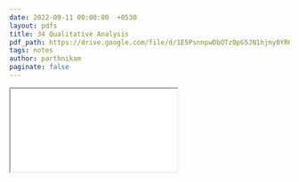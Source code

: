 ```yaml
---
date: 2022-09-11 00:00:00  +0530
layout: pdfs
title: 34 Qualitative Analysis
pdf_path: https://drive.google.com/file/d/1E5PsnnpwDbOTz0pG5JN1hjmy0YR6TUlB/preview?usp=sharing
tags: notes
author: parthnikam
paginate: false
---
```


<iframe class="embed-pdf" src="{{ page.pdf_path }}#toolbar=0" seamless="seamless" scrolling="no" style="overflow:hidden"></iframe>
